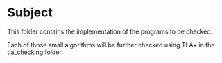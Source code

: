 # Subject

This folder contains the implementation of the programs to be checked.

Each of those small algorithms will be further checked using TLA+ in the
[tla_checking](../tla_checking/) folder.
